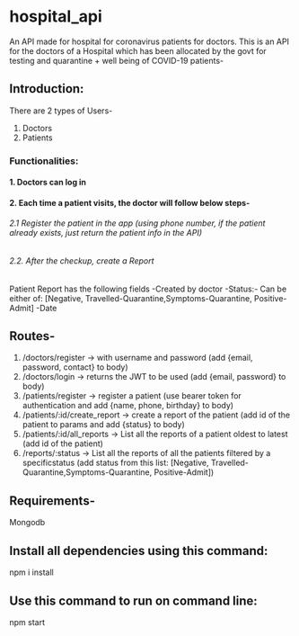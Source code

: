 # hospital_api
An API made for hospital for coronavirus patients for doctors.
This is an API for the doctors of a Hospital which has been allocated by the govt for testing and quarantine + well being of  COVID-19 patients-

## Introduction:

There are 2 types of Users-
1. Doctors
2. Patients

### Functionalities:
#### 1. Doctors can log in
#### 2. Each time a patient visits, the doctor will follow below steps-
###### 2.1 Register the patient in the app (using phone number, if the patient already exists, just return the patient info in the API)
###### 2.2. After the checkup, create a Report
Patient Report has the following fields
    -Created by doctor
    -Status:- Can be either of: [Negative, Travelled-Quarantine,Symptoms-Quarantine, Positive-Admit]
    -Date
    
 ## Routes-
 1. /doctors/register → with username and password (add {email, password, contact} to body)
 2. /doctors/login → returns the JWT to be used (add {email, password} to body)
 3. /patients/register → register a patient (use bearer token for authentication and add {name, phone, birthday} to body)
 4. /patients/:id/create_report → create a report of the patient (add id of the patient to params and add {status} to body)
 5. /patients/:id/all_reports → List all the reports of a patient oldest to latest (add id of the patient)
 6. /reports/:status  → List all the reports of all the patients filtered by a specificstatus (add status from this list: [Negative, Travelled-Quarantine,Symptoms-Quarantine, Positive-Admit])

## Requirements-
Mongodb

## Install all dependencies using this command:
npm i install 

## Use this command to run on command line:
npm start
